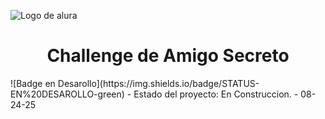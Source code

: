  ![Logo de alura](https://github.com/user-attachments/assets/f94763d0-0d4f-4e50-9e52-58ecc199ded2)

<h1 align="center"> Challenge de Amigo Secreto </h1>
![Badge en Desarollo](https://img.shields.io/badge/STATUS-EN%20DESAROLLO-green)
- Estado del proyecto: En Construccion.
- 08-24-25 
